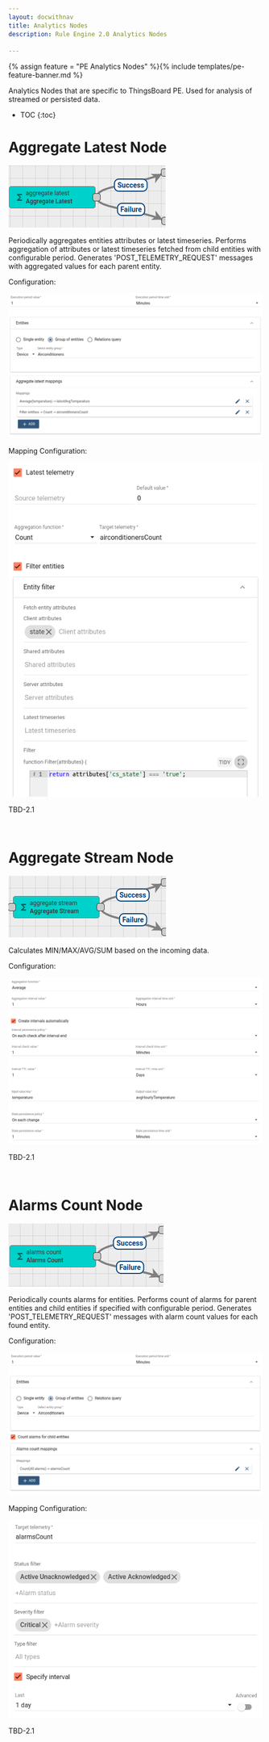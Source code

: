 ```yaml
---
layout: docwithnav
title: Analytics Nodes
description: Rule Engine 2.0 Analytics Nodes

---
```


{% assign feature = "PE Analytics Nodes" %}{% include templates/pe-feature-banner.md %}

Analytics Nodes that are specific to ThingsBoard PE. Used for analysis of streamed or persisted data.

* TOC
{:toc}

# Aggregate Latest Node

![image](/images/user-guide/rule-engine-2-0/pe/nodes/analytics-aggregate-latest.png)

Periodically aggregates entities attributes or latest timeseries.
Performs aggregation of attributes or latest timeseries fetched from child entities with configurable period.
Generates 'POST_TELEMETRY_REQUEST' messages with aggregated values for each parent entity.

Configuration:

![image](/images/user-guide/rule-engine-2-0/pe/nodes/analytics-aggregate-latest-config.png)

Mapping Configuration:

![image](/images/user-guide/rule-engine-2-0/pe/nodes/analytics-aggregate-latest-mapping-config.png)

TBD-2.1

<br/>

# Aggregate Stream Node

![image](/images/user-guide/rule-engine-2-0/pe/nodes/analytics-aggregate-stream.png)

Calculates MIN/MAX/AVG/SUM based on the incoming data.

Configuration:

![image](/images/user-guide/rule-engine-2-0/pe/nodes/analytics-aggregate-stream-config.png)

TBD-2.1

<br/>

# Alarms Count Node

![image](/images/user-guide/rule-engine-2-0/pe/nodes/analytics-alarms-count.png)

Periodically counts alarms for entities. Performs count of alarms for parent entities and child entities if specified with configurable period.
Generates 'POST_TELEMETRY_REQUEST' messages with alarm count values for each found entity.

Configuration:

![image](/images/user-guide/rule-engine-2-0/pe/nodes/analytics-alarms-count-config.png)

Mapping Configuration:

![image](/images/user-guide/rule-engine-2-0/pe/nodes/analytics-alarms-count-mapping-config.png)

TBD-2.1

<br/>
